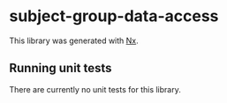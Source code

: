 # subject-group-data-access

This library was generated with [Nx](https://nx.dev).

## Running unit tests

There are currently no unit tests for this library.
